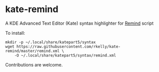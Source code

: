 # kate-remind
A KDE Advanced Text Editor (Kate) syntax highlighter for [Remind](https://www.roaringpenguin.com/products/remind) script

To install:
```
mkdir -p ~/.local/share/katepart5/syntax
wget https://raw.githubusercontent.com/rkelly/kate-remind/master/remind.xml \
    -O ~/.local/share/katepart5/syntax/remind.xml
```

Contributions are welcome.
